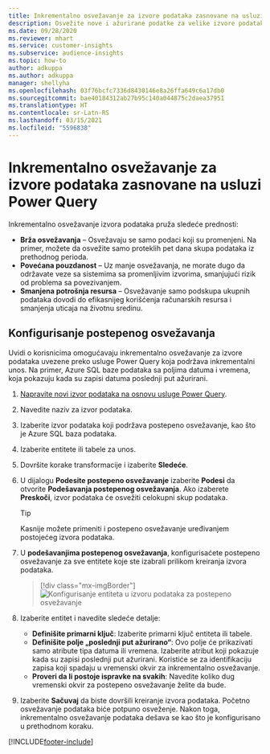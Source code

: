 ```yaml
---
title: Inkrementalno osvežavanje za izvore podataka zasnovane na usluzi Power Query
description: Osvežite nove i ažurirane podatke za velike izvore podataka na osnovu usluge Power Query.
ms.date: 09/28/2020
ms.reviewer: mhart
ms.service: customer-insights
ms.subservice: audience-insights
ms.topic: how-to
author: adkuppa
ms.author: adkuppa
manager: shellyha
ms.openlocfilehash: 03f76bcfc7336d8430146e8a26ffa649c6a17db0
ms.sourcegitcommit: bae40184312ab27b95c140a044875c2daea37951
ms.translationtype: HT
ms.contentlocale: sr-Latn-RS
ms.lasthandoff: 03/15/2021
ms.locfileid: "5596838"
---
```

# <a name="incremental-refresh-for-data-sources-based-on-power-query"></a>Inkrementalno osvežavanje za izvore podataka zasnovane na usluzi Power Query

Inkrementalno osvežavanje izvora podataka pruža sledeće prednosti:

- **Brža osvežavanja** – Osvežavaju se samo podaci koji su promenjeni. Na primer, možete da osvežite samo proteklih pet dana skupa podataka iz prethodnog perioda.
- **Povećana pouzdanost** – Uz manje osvežavanja, ne morate dugo da održavate veze sa sistemima sa promenljivim izvorima, smanjujući rizik od problema sa povezivanjem.
- **Smanjena potrošnja resursa** – Osvežavanje samo podskupa ukupnih podataka dovodi do efikasnijeg korišćenja računarskih resursa i smanjenja uticaja na životnu sredinu.

## <a name="configure-incremental-refresh"></a>Konfigurisanje postepenog osvežavanja

Uvidi o korisnicima omogućavaju inkrementalno osvežavanje za izvore podataka uvezene preko usluge Power Query koja podržava inkrementalni unos. Na primer, Azure SQL baze podataka sa poljima datuma i vremena, koja pokazuju kada su zapisi datuma poslednji put ažurirani.

1. [Napravite novi izvor podataka na osnovu usluge Power Query](connect-power-query.md).

1. Navedite naziv za izvor podataka.

1. Izaberite izvor podataka koji podržava postepeno osvežavanje, kao što je Azure SQL baza podataka.

1. Izaberite entitete ili tabele za unos.

1. Dovršite korake transformacije i izaberite **Sledeće**.

1. U dijalogu **Podesite postepeno osvežavanje** izaberite **Podesi** da otvorite **Podešavanja postepenog osvežavanja**. Ako izaberete **Preskoči**, izvor podataka će osvežiti celokupni skup podataka.
   > [!TIP]
   > Kasnije možete primeniti i postepeno osvežavanje uređivanjem postojećeg izvora podataka.

1. U **podešavanjima postepenog osvežavanja**, konfigurisaćete postepeno osvežavanje za sve entitete koje ste izabrali prilikom kreiranja izvora podataka.

   > [!div class="mx-imgBorder"]
   > ![Konfigurisanje entiteta u izvoru podataka za postepeno osvežavanje](media/incremental-refresh-settings.png "Konfigurisanje entiteta u izvoru podataka za postepeno osvežavanje")

1. Izaberite entitet i navedite sledeće detalje:

   - **Definišite primarni ključ**: Izaberite primarni ključ entiteta ili tabele.
   - **Definišite polje „poslednji put ažurirano“**: Ovo polje će prikazivati samo atribute tipa datuma ili vremena. Izaberite atribut koji pokazuje kada su zapisi poslednji put ažurirani. Koristiće se za identifikaciju zapisa koji spadaju u vremenski okvir za inkrementalno osvežavanje.
   - **Proveri da li postoje ispravke na svakih**: Navedite koliko dug vremenski okvir za postepeno osvežavanje želite da bude.

1. Izaberite **Sačuvaj** da biste dovršili kreiranje izvora podataka. Početno osvežavanje podataka biće potpuno osveženje. Nakon toga, inkrementalno osvežavanje podataka dešava se kao što je konfigurisano u prethodnom koraku.


[!INCLUDE[footer-include](../includes/footer-banner.md)]